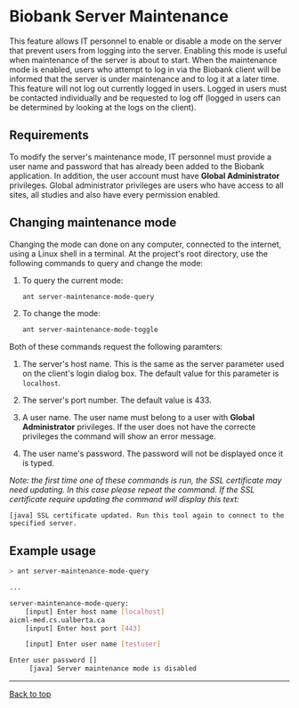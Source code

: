 # Biobank Server Maintenance

This feature allows IT personnel to enable or disable a mode on the server that prevent users from
logging into the server. Enabling this mode is useful when maintenance of the server is about to
start. When the maintenance mode is enabled, users who attempt to log in via the Biobank client will
be informed that the server is under maintenance and to log it at a later time. This feature will
not log out currently logged in users. Logged in users must be contacted individually and be
requested to log off (logged in users can be determined by looking at the logs on the client).

## Requirements

To modify the server's maintenance mode, IT personnel must provide a user name and password that has
already been added to the Biobank application. In addition, the user account must have **Global
Administrator** privileges. Global administrator privileges are users who have access to all sites,
all studies and also have every permission enabled.

## Changing maintenance mode

Changing the mode can done on any computer, connected to the internet, using a Linux shell in a
terminal.  At the project's root directory, use the following commands to query and change the mode:

1. To query the current mode:

    ```bash
    ant server-maintenance-mode-query
	```


2. To change the mode:

    ```bash
    ant server-maintenance-mode-toggle
    ```

Both of these commands request the following paramters:

1. The server's host name. This is the same as the server parameter used on the client's login
   dialog box. The default value for this parameter is `localhost`.

2. The server's port number. The default value is 433.

3. A user name. The user name must belong to a user with **Global Administrator** privileges. If the
   user does not have the correcte privileges the command will show an error message.

4. The user name's password. The password will not be displayed once it is typed.

*Note: the first time one of these commands is run, the SSL certificate may need updating. In this
case please repeat the command. If the SSL certificate require updating the command will display
this text:*

```
[java] SSL certificate updated. Run this tool again to connect to the specified server.
```

## Example usage

```bash
> ant server-maintenance-mode-query

...

server-maintenance-mode-query:
    [input] Enter host name [localhost]
aicml-med.cs.ualberta.ca
    [input] Enter host port [443]

    [input] Enter user name [testuser]

Enter user password []
     [java] Server maintenance mode is disabled
```


****

[Back to top](../README.md)
